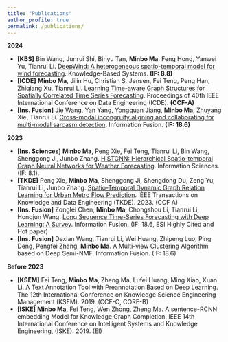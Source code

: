 ```yaml
---
title: "Publications"
author_profile: true
permalink: /publications/
---
```


<!--(Underline indicates students I supervised, \* indicates correpsonding author)
-->

**2024**
* **[KBS]** Bin Wang, Junrui Shi, Binyu Tan, **Minbo Ma**, Feng Hong, Yanwei Yu, Tianrui Li. [DeepWind: A heterogeneous
spatio-temporal model for wind forecasting](https://www.sciencedirect.com/science/article/abs/pii/S0950705124000200). Knowledge-Based Systems. **(IF: 8.8)**
* **[ICDE]** **Minbo Ma**, Jilin Hu, Christian S. Jensen, Fei Teng, Peng Han, Zhiqiang Xu, Tianrui Li. [Learning Time-aware Graph Structures for Spatially Correlated Time Series Forecasting](https://www.computer.org/csdl/proceedings-article/icde/2024/171500e435/1YOtOf2ic0w). Proceedings of 40th IEEE International Conference on Data Engineering (ICDE). **(CCF-A)**
* **[Ins. Fusion]** Jie Wang, Yan Yang, Yongquan Jiang, **Minbo Ma**, Zhuyang Xie, Tianrui Li. [Cross-modal incongruity aligning and collaborating for multi-modal sarcasm detection](https://www.sciencedirect.com/science/article/abs/pii/S1566253523004487). Information Fusion. **(IF: 18.6)**

**2023**
* **[Ins. Sciences]** **Minbo Ma**, Peng Xie, Fei Teng, Tianrui Li, Bin Wang, Shenggong Ji, Junbo Zhang. [HiSTGNN: Hierarchical Spatio-temporal Graph Neural Networks for Weather Forecasting](https://www.sciencedirect.com/science/article/abs/pii/S0020025523011659). Information Sciences. (IF: 8.1).
* **[TKDE]** Peng Xie, **Minbo Ma**, Shenggong Ji, Shengdong Du, Zeng Yu, Tianrui Li, Junbo Zhang. [Spatio-Temporal Dynamic Graph Relation Learning for Urban Metro Flow Prediction](https://ieeexplore.ieee.org/document/10107812). IEEE Transactions on Knowledge and Data Engineering (TKDE). 2023. (CCF A)
* **[Ins. Fusion]** Zonglei Chen, **Minbo Ma**, Chongshou Li, Tianrui Li, Hongjun Wang. [Long Sequence Time-Series Forecasting with Deep Learning: A Survey](https://www.sciencedirect.com/science/article/abs/pii/S1566253523001355). Information Fusion. (IF: 18.6, ESI Highly Cited and Hot paper)
* **[Ins. Fusion]** Dexian Wang, Tianrui Li, Wei Huang, Zhipeng Luo, Ping Deng, Pengfei Zhang, **Minbo Ma**. A Multi-view Clustering Algorithm based on Deep Semi-NMF. Information Fusion. (IF: 18.6)

**Before 2023**
* **[KSEM]** Fei Teng, **Minbo Ma**, Zheng Ma, Lufei Huang, Ming Xiao, Xuan Li. A Text Annotation Tool with Preannotation Based on Deep Learning. The 12th International Conference on Knowledge Science Engineering Management (KSEM). 2019. (CCF-C, CORE-B)
* **[ISKE]** **Minbo Ma**, Fei Teng, Wen Zhong, Zheng Ma. A sentence-RCNN embedding Model for Knowledge Graph Completion. IEEE 14th International Conference on Intelligent Systems and Knowledge Engineering, (ISKE). 2019. (EI)
